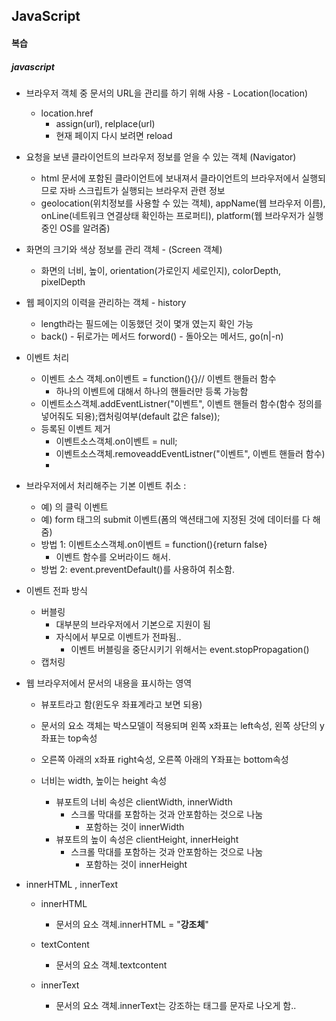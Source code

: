 ## JavaScript

#### 복습



##### javascript





- 브라우저 객체 중 문서의 URL을 관리를 하기 위해 사용 - Location(location)
  
  - location.href
    - assign(url), relplace(url)
    - 현재 페이지 다시 보려면 reload
  
- 요청을 보낸 클라이언트의 브라우저 정보를 얻을 수 있는 객체 (Navigator)

  - html 문서에 포함된 클라이언트에 보내져서 클라이언트의 브라우저에서 실행되므로 자바 스크립트가 실행되는 브라우저 관련 정보
  - geolocation(위치정보를 사용할 수 있는 객체), appName(웹 브라우저 이름), onLine(네트워크 연결상태 확인하는 프로퍼티), platform(웹 브라우저가 실행중인 OS를 알려줌)

- 화면의 크기와 색상 정보를 관리 객체 - (Screen 객쳬)

  - 화면의 너비, 높이, orientation(가로인지 세로인지), colorDepth, pixelDepth

- 웹 페이지의 이력을 관리하는 객체 - history

  - length라는 필드에는 이동했던 것이 몇개 였는지 확인 가능
  - back() - 뒤로가는 메서드 forword() - 돌아오는 메서드, go(n|-n)

- 이벤트 처리

  - 이벤트 소스 객체.on이벤트 = function(){}// 이벤트 핸들러 함수
    - 하나의 이벤트에 대해서 하나의 핸들러만 등록 가능함
  - 이벤트소스객체.addEventListner("이벤트", 이벤트 핸들러 함수(함수 정의를 넣어줘도 되용);캡처링여부(default 값은 false));
  - 등록된 이벤트 제거
    - 이벤트소스객체.on이벤트 = null;
    - 이벤트소스객체.removeaddEventListner("이벤트", 이벤트 핸들러 함수)
    - 

- 브라우저에서 처리해주는 기본 이벤트 취소 :

  - 예) <a href=""></a>의 클릭 이벤트
  - 예) form 태그의 submit 이벤트(폼의 액션태그에 지정된 것에 데이터를 다 해줌) 
  - 방법 1: 이벤트소스객체.on이벤트 = function(){return false}
    - 이벤트 함수를 오버라이드 해서.
  - 방법 2: event.preventDefault()를 사용하여 취소함.

- 이벤트 전파 방식

  - 버블링
    - 대부분의 브라우저에서 기본으로 지원이 됨
    - 자식에서 부모로 이벤트가 전파됨..
      - 이벤트 버블링을 중단시키기 위해서는 event.stopPropagation()
  - 캡처링

- 웹 브라우저에서 문서의 내용을 표시하는 영역

  - 뷰포트라고 함(윈도우 좌표계라고 보면 되용)

  - 문서의 요소 객체는 박스모델이 적용되며 왼쪽 x좌표는 left속성, 왼쪽 상단의 y좌표는 top속성
  - 오른쪽 아래의 x좌표 right숙성, 오른쪽 아래의 Y좌표는 bottom속성
  - 너비는 width, 높이는 height 속성
    - 뷰포트의 너비 속성은 clientWidth, innerWidth
      - 스크롤 막대를 포함하는 것과 안포함하는 것으로 나눔
        - 포함하는 것이 innerWidth
    - 뷰포트의 높이 속성은 clientHeight, innerHeight
      - 스크롤 막대를 포함하는 것과 안포함하는 것으로 나눔
        - 포함하는 것이 innerHeight

- innerHTML , innerText

  - innerHTML 

    - 문서의 요소 객체.innerHTML = "<strong>강조체</strong>"

  - textContent 

    - 문서의 요소 객체.textcontent

  - innerText

    - 문서의 요소 객체.innerText는 강조하는 태그를 문자로 나오게 함..

    



